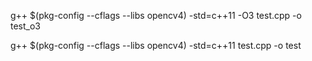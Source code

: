 g++ $(pkg-config --cflags --libs opencv4) -std=c++11 -O3 test.cpp -o test_o3

g++ $(pkg-config --cflags --libs opencv4) -std=c++11 test.cpp -o test